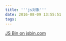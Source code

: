 ```yaml
---
title: '''js对象'''
date: 2016-08-09 13:55:51
tags:
---
```


<a class="jsbin-embed" href="http://jsbin.com/xohozoquga/embed?html,css,js,output">JS Bin on jsbin.com</a><script src="http://static.jsbin.com/js/embed.min.js?3.39.11"></script>
